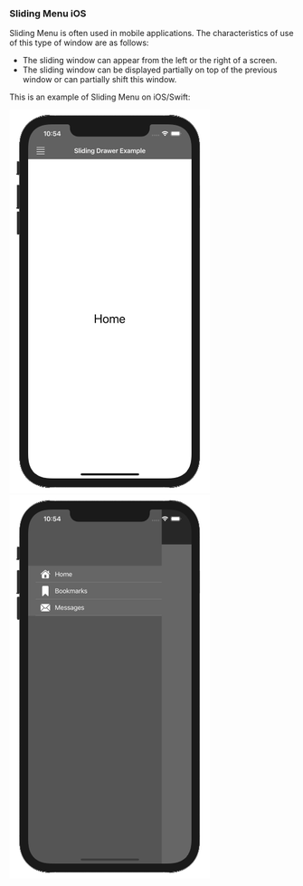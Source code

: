 ### Sliding Menu iOS

Sliding Menu is often used in mobile applications.
The characteristics of use of this type of window are as follows:

- The sliding window can appear from the left or the right of a screen.
- The sliding window can be displayed partially on top of the previous window or can partially shift this window.

This is an example of Sliding Menu on iOS/Swift:

![Sliding Menu Closed](resources/closed.png "Sliding Menu Closed") ![Sliding Menu Expanded](resources/expanded.png "Sliding Menu Expanded")
